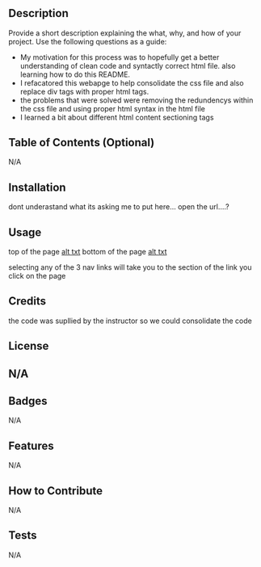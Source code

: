  # <Homework-refactor>
## Description
Provide a short description explaining the what, why, and how of your project. Use the following questions as a guide:
- My motivation for this process was to hopefully get a better understanding of clean code and syntactly correct html file. also learning how to do this README.
- I refacatored this webapge to help consolidate the css file and also replace div tags with proper html tags.
- the problems that were solved were removing the redundencys within the css file and using proper html syntax in the html file
- I learned a bit about different html content sectioning tags
## Table of Contents (Optional)
N/A
## Installation
dont underastand what its asking me to put here... open the url....?
## Usage
top of the page
[alt txt](assets/images/Screenshot1.png)
bottom of the page
[alt txt](assets/images/Screenshot2.png)

selecting any of the 3 nav links will take you to the section of the link you click on the page

## Credits
the code was supllied by the instructor so we could consolidate the code  
## License
N/A
---
## Badges
N/A
## Features
N/A
## How to Contribute
N/A
## Tests
N/A